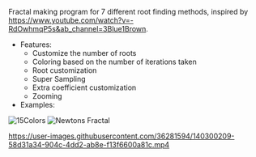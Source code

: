 Fractal making program for 7 different root finding methods, inspired by https://www.youtube.com/watch?v=-RdOwhmqP5s&ab_channel=3Blue1Brown.
- Features:
  - Customize the number of roots
  - Coloring based on the number of iterations taken
  - Root customization
  - Super Sampling
  - Extra coefficient customization
  - Zooming
- Examples:

![15Colors](https://user-images.githubusercontent.com/36281594/140300107-feeafe34-68fb-4fc2-a98b-59a61f56fa48.png)
![Newtons Fractal](https://user-images.githubusercontent.com/36281594/140300123-24b8ab78-5ff1-4fad-966f-e2248c349f9a.png)

https://user-images.githubusercontent.com/36281594/140300209-58d31a34-904c-4dd2-ab8e-f13f6600a81c.mp4

